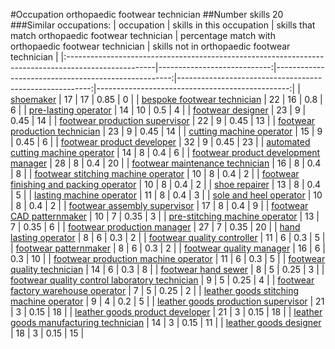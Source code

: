 #Occupation orthopaedic footwear technician
##Number skills 20
###Similar occupations:
| occupation                                                                                          |   skills in this occupation |   skills that match orthopaedic footwear technician |   percentage match with orthopaedic footwear technician |   skills not in orthopaedic footwear technician |
|:----------------------------------------------------------------------------------------------------|----------------------------:|----------------------------------------------------:|--------------------------------------------------------:|------------------------------------------------:|
| [shoemaker](shoemaker.md)                                                                           |                          17 |                                                  17 |                                                    0.85 |                                               0 |
| [bespoke footwear technician](bespoke_footwear_technician.md)                                       |                          22 |                                                  16 |                                                    0.8  |                                               6 |
| [pre-lasting operator](pre-lasting_operator.md)                                                     |                          14 |                                                  10 |                                                    0.5  |                                               4 |
| [footwear designer](footwear_designer.md)                                                           |                          23 |                                                   9 |                                                    0.45 |                                              14 |
| [footwear production supervisor](footwear_production_supervisor.md)                                 |                          22 |                                                   9 |                                                    0.45 |                                              13 |
| [footwear production technician](footwear_production_technician.md)                                 |                          23 |                                                   9 |                                                    0.45 |                                              14 |
| [cutting machine operator](cutting_machine_operator.md)                                             |                          15 |                                                   9 |                                                    0.45 |                                               6 |
| [footwear product developer](footwear_product_developer.md)                                         |                          32 |                                                   9 |                                                    0.45 |                                              23 |
| [automated cutting machine operator](automated_cutting_machine_operator.md)                         |                          14 |                                                   8 |                                                    0.4  |                                               6 |
| [footwear product development manager](footwear_product_development_manager.md)                     |                          28 |                                                   8 |                                                    0.4  |                                              20 |
| [footwear maintenance technician](footwear_maintenance_technician.md)                               |                          16 |                                                   8 |                                                    0.4  |                                               8 |
| [footwear stitching machine operator](footwear_stitching_machine_operator.md)                       |                          10 |                                                   8 |                                                    0.4  |                                               2 |
| [footwear finishing and packing operator](footwear_finishing_and_packing_operator.md)               |                          10 |                                                   8 |                                                    0.4  |                                               2 |
| [shoe repairer](shoe_repairer.md)                                                                   |                          13 |                                                   8 |                                                    0.4  |                                               5 |
| [lasting machine operator](lasting_machine_operator.md)                                             |                          11 |                                                   8 |                                                    0.4  |                                               3 |
| [sole and heel operator](sole_and_heel_operator.md)                                                 |                          10 |                                                   8 |                                                    0.4  |                                               2 |
| [footwear assembly supervisor](footwear_assembly_supervisor.md)                                     |                          17 |                                                   8 |                                                    0.4  |                                               9 |
| [footwear CAD patternmaker](footwear_CAD_patternmaker.md)                                           |                          10 |                                                   7 |                                                    0.35 |                                               3 |
| [pre-stitching machine operator](pre-stitching_machine_operator.md)                                 |                          13 |                                                   7 |                                                    0.35 |                                               6 |
| [footwear production manager](footwear_production_manager.md)                                       |                          27 |                                                   7 |                                                    0.35 |                                              20 |
| [hand lasting operator](hand_lasting_operator.md)                                                   |                           8 |                                                   6 |                                                    0.3  |                                               2 |
| [footwear quality controller](footwear_quality_controller.md)                                       |                          11 |                                                   6 |                                                    0.3  |                                               5 |
| [footwear patternmaker](footwear_patternmaker.md)                                                   |                           8 |                                                   6 |                                                    0.3  |                                               2 |
| [footwear quality manager](footwear_quality_manager.md)                                             |                          16 |                                                   6 |                                                    0.3  |                                              10 |
| [footwear production machine operator](footwear_production_machine_operator.md)                     |                          11 |                                                   6 |                                                    0.3  |                                               5 |
| [footwear quality technician](footwear_quality_technician.md)                                       |                          14 |                                                   6 |                                                    0.3  |                                               8 |
| [footwear hand sewer](footwear_hand_sewer.md)                                                       |                           8 |                                                   5 |                                                    0.25 |                                               3 |
| [footwear quality control laboratory technician](footwear_quality_control_laboratory_technician.md) |                           9 |                                                   5 |                                                    0.25 |                                               4 |
| [footwear factory warehouse operator](footwear_factory_warehouse_operator.md)                       |                           7 |                                                   5 |                                                    0.25 |                                               2 |
| [leather goods stitching machine operator](leather_goods_stitching_machine_operator.md)             |                           9 |                                                   4 |                                                    0.2  |                                               5 |
| [leather goods production supervisor](leather_goods_production_supervisor.md)                       |                          21 |                                                   3 |                                                    0.15 |                                              18 |
| [leather goods product developer](leather_goods_product_developer.md)                               |                          21 |                                                   3 |                                                    0.15 |                                              18 |
| [leather goods manufacturing technician](leather_goods_manufacturing_technician.md)                 |                          14 |                                                   3 |                                                    0.15 |                                              11 |
| [leather goods designer](leather_goods_designer.md)                                                 |                          18 |                                                   3 |                                                    0.15 |                                              15 |
